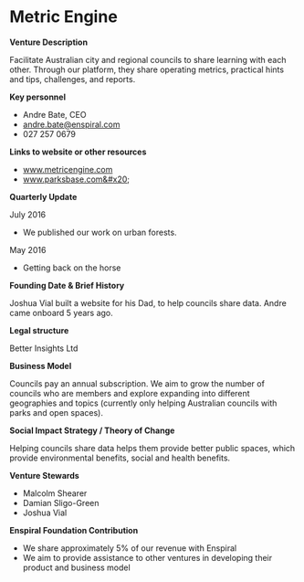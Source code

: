 # Metric Engine

**Venture Description**

Facilitate Australian city and regional councils to share learning with each other. Through our platform, they share operating metrics, practical hints and tips, challenges, and reports.

**Key personnel**

* Andre Bate, CEO
* andre.bate@enspiral.com
* 027 257 0679

**Links to website or other resources**

* www.metricengine.com
* www.parksbase.com&#x20;

**Quarterly Update**

July 2016

* We published our work on urban forests.

May 2016

* Getting back on the horse

**Founding Date & Brief History**

Joshua Vial built a website for his Dad, to help councils share data. Andre came onboard 5 years ago.

**Legal structure**

Better Insights Ltd

**Business Model**

Councils pay an annual subscription. We aim to grow the number of councils who are members and explore expanding into different geographies and topics (currently only helping Australian councils with parks and open spaces).

**Social Impact Strategy / Theory of Change**

Helping councils share data helps them provide better public spaces, which provide environmental benefits, social and health benefits.

**Venture Stewards**

* Malcolm Shearer
* Damian Sligo-Green
* Joshua Vial

**Enspiral Foundation Contribution**

* We share approximately 5% of our revenue with Enspiral
* We aim to provide assistance to other ventures in developing their product and business model

